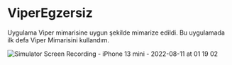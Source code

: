 # ViperEgzersiz
Uygulama Viper mimarisine uygun şekilde mimarize edildi. Bu uygulamada ilk defa Viper Mimarisini kullandım. 

![Simulator Screen Recording - iPhone 13 mini - 2022-08-11 at 01 19 02](https://user-images.githubusercontent.com/54503469/184030837-af107251-7781-4378-82ec-9ae7c8193081.gif)
